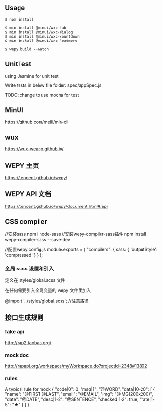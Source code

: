 
## Usage

    $ npm install

    $ min install @minui/wxc-tab
    $ min install @minui/wxc-dialog
    $ min install @minui/wxc-countdown
    $ min install @minui/wxc-loadmore

    $ wepy build --watch

## UnitTest

using Jasmine for unit test

Write tests in below file
folder:
spec/appSpec.js

TODO: change to use mocha for test

## MinUI

https://github.com/meili/min-cli

## wux
https://wux-weapp.github.io/
## WEPY 主页
https://tencent.github.io/wepy/
## WEPY API 文档
https://tencent.github.io/wepy/document.html#/api



## CSS compiler

//安装sass
npm i node-sass
//安装wepy-compiler-sass插件
npm install wepy-compiler-sass --save-dev

//配置wepy.config.js
module.exports = {
    "compilers": {
        sass: {
            'outputStyle': 'compressed'
        }
    }
};

### 全局 scss 设置和引入
定义在 styles/global.scss 文件

在任何需要引入全局变量的 wepy 文件里加入 

@import '../styles/global.scss'; //注意路径

## 接口生成规则

### fake api
http://rap2.taobao.org/

### mock doc

http://rapapi.org/workspace/myWorkspace.do?projectId=2348#13802

### rules

A typical rule for mock
{
  "code|0": 0,
  "msg|1": "@WORD",
  "data|10-20": [
    {
      "name": "@FIRST @LAST",
      "email": "@EMAIL",
      "img": "@IMG(200x200)",
      "date": "@DATE",
      "desc|1-2": "@SENTENCE",
      "checked|1-2": true,
      "rate|1-5": "★"
    }
  ]
}